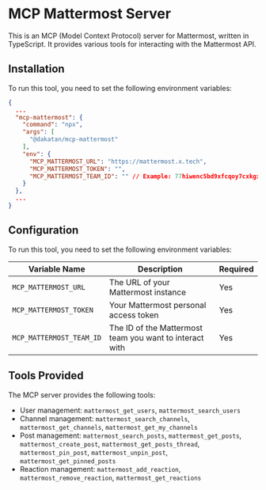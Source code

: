 # MCP Mattermost Server

This is an MCP (Model Context Protocol) server for Mattermost, written in TypeScript. It provides various tools for interacting with the Mattermost API.

## Installation

To run this tool, you need to set the following environment variables:

```json
{
  ...
  "mcp-mattermost": {
    "command": "npx",
    "args": [
      "@dakatan/mcp-mattermost"
    ],
    "env": {
      "MCP_MATTERMOST_URL": "https://mattermost.x.tech",
      "MCP_MATTERMOST_TOKEN": "",
      "MCP_MATTERMOST_TEAM_ID": "" // Example: 77hiwenc5bd9xfcqoy7cxkgxsy
    }
  },
  ...
}
```

## Configuration

To run this tool, you need to set the following environment variables:

| Variable Name            | Description                                             | Required |
| ------------------------ | ------------------------------------------------------- | -------- |
| `MCP_MATTERMOST_URL`     | The URL of your Mattermost instance                     | Yes      |
| `MCP_MATTERMOST_TOKEN`   | Your Mattermost personal access token                   | Yes      |
| `MCP_MATTERMOST_TEAM_ID` | The ID of the Mattermost team you want to interact with | Yes      |

## Tools Provided

The MCP server provides the following tools:

- User management: `mattermost_get_users`, `mattermost_search_users`
- Channel management: `mattermost_search_channels`, `mattermost_get_channels`, `mattermost_get_my_channels`
- Post management: `mattermost_search_posts`, `mattermost_get_posts`, `mattermost_create_post`, `mattermost_get_posts_thread`, `mattermost_pin_post`, `mattermost_unpin_post`, `mattermost_get_pinned_posts`
- Reaction management: `mattermost_add_reaction`, `mattermost_remove_reaction`, `mattermost_get_reactions`
